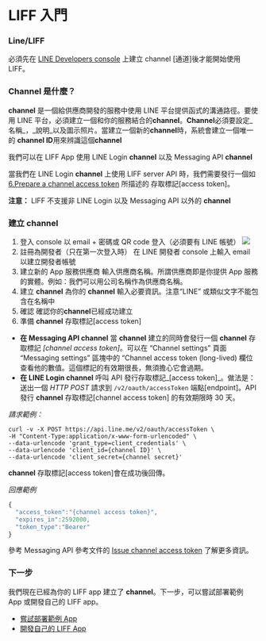# LIFF 入門

### Line/LIFF

必須先在 [LINE Developers console](https://developers.line.biz/console/%20) 上建立 channel \[通道\]後才能開始使用 LIFF。

### Channel 是什麼？

**channel** 是一個給供應商開發的服務中使用 LINE 平台提供函式的溝通路徑。要使用 LINE 平台，必須建立一個和你的服務結合的**channel**。**Channel**必須要設定_名稱_，_說明_以及圖示照片。當建立一個新的**channel**時，系統會建立一個唯一的 **channel ID**用來辨識這個**channel**

我們可以在 LIFF App 使用 LINE Login **channel** 以及 Messaging API **channel**

當我們在 LINE Login **channel** 上使用 LIFF server API 時，我們需要發行一個如 [6.Prepare a channel access token](https://developers.line.biz/en/docs/liff/getting-started/#preparing-channel-access-token) 所描述的 存取標記\[access token\]。

**注意：** LIFF 不支援非 LINE Login 以及 Messaging API 以外的 **channel**

### 建立 channel

1. 登入 console 以 email + 密碼或 QR code 登入（必須要有 LINE 帳號） ![](&&&SFLOCALFILEPATH&&&login-dialog-b0bc3091.png) 
2. 註冊為開發者（只在第一次登入時） 在 LINE 開發者 console 上輸入 email 以建立開發者帳號
3. 建立新的 App 服務供應商 輸入供應商名稱。所謂供應商即是你提供 App 服務的實體。例如：我們可以用公司名稱作為供應商名稱。
4. 建立 **channel** 為你的 **channel** 輸入必要資訊。注意“LINE” 或類似文字不能包含在名稱中
5. 確認 確認你的**channel**已經成功建立
6. 準備 **channel** 存取標記\[access token\]

* **在 Messaging API channel** 當 **channel** 建立的同時會發行一個 **channel** 存取標記 _\[channel access token\]_。可以在 “Channel settings” 頁面 “Messaging settings” 區塊中的 “Channel access token \(long-lived\) 欄位查看他的數值。這個標記的有效期很長，無須擔心它會過期。
* **在 LINE Login channel** 呼叫 API 發行存取標記_\[access token\]_。做法是：送出一個 _HTTP POST_ 請求到 `/v2/oauth/accessToken` 端點\[endpoint\]。API 發行 **channel** 存取標記\[channel access token\] 的有效期限時 30 天。

_請求範例：_

```text
curl -v -X POST https://api.line.me/v2/oauth/accessToken \
-H "Content-Type:application/x-www-form-urlencoded" \
--data-urlencode 'grant_type=client_credentials' \
--data-urlencode 'client_id={channel ID}' \
--data-urlencode 'client_secret={channel secret}'
```

**channel** 存取標記\[access token\]會在成功後回傳。

_回應範例_

```javascript
{
  "access_token":"{channel access token}",
  "expires_in":2592000,
  "token_type":"Bearer"
}
```

參考 Messaging API 參考文件的 [Issue channel access token](https://developers.line.biz/en/reference/messaging-api/#issue-channel-access-token) 了解更多資訊。

### 下一步

我們現在已經為你的 LIFF app 建立了 **channel**。下一步，可以嘗試部署範例 App 或開發自己的 LIFF app。

* [嘗試部署範例 App](https://developers.line.biz/en/docs/liff/trying-liff-app/)
* [開發自己的 LIFF App](developingaliff-app-zi-ji-de-liff-app.md)

